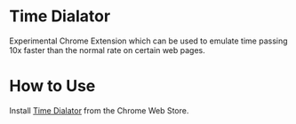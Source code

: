 # Time Dialator

Experimental Chrome Extension which can be used to emulate time passing 10x faster than the normal rate on certain
web pages.

# How to Use

Install [Time Dialator](https://chrome.google.com/webstore/detail/time-dialator/ogeiedjkfgjagpndghpknbjhhchejkng)
from the Chrome Web Store.
